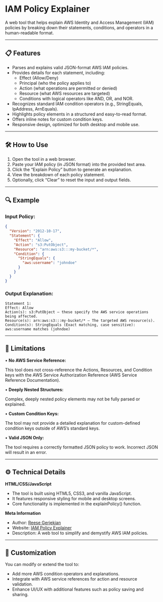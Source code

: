# IAM Policy Explainer

A web tool that helps explain AWS Identity and Access Management (IAM) policies by breaking down their statements, conditions, and operators in a human-readable format.

---

## 📋 **Features**

- Parses and explains valid JSON-format AWS IAM policies.
- Provides details for each statement, including:
  - Effect (Allow/Deny)
  - Principal (who the policy applies to)
  - Action (what operations are permitted or denied)
  - Resource (what AWS resources are targeted)
  - Conditions with logical operators like AND, OR, and NOR.
- Recognizes standard IAM condition operators (e.g., StringEquals, IpAddress, ArnEquals).
- Highlights policy elements in a structured and easy-to-read format.
- Offers inline notes for custom condition keys.
- Responsive design, optimized for both desktop and mobile use.

---

## 🛠️ **How to Use**

1.	Open the tool in a web browser.
2.	Paste your IAM policy (in JSON format) into the provided text area.
3.	Click the “Explain Policy” button to generate an explanation.
4.	View the breakdown of each policy statement.
5.	Optionally, click “Clear” to reset the input and output fields.

---

## 🔍 **Example**

### Input Policy:
```json
{
  "Version": "2012-10-17",
  "Statement": {
    "Effect": "Allow",
    "Action": "s3:PutObject",
    "Resource": "arn:aws:s3:::my-bucket/*",
    "Condition": {
      "StringEquals": {
        "aws:username": "johndoe"
      }
    }
  }
}
```
### Output Explanation:
```
Statement 1:
Effect: Allow
Action(s): s3:PutObject — these specify the AWS service operations being affected.
Resource(s): arn:aws:s3:::my-bucket/* — The targeted AWS resource(s).
Condition(s): StringEquals (Exact matching, case sensitive): aws:username matches (johndoe)
```

---

## 🚧 **Limitations**
•	**No AWS Service Reference:**

This tool does not cross-reference the Actions, Resources, and Condition keys with the AWS Service Authorization Reference (AWS Service Reference Documentation).

•	**Deeply Nested Structures:**

Complex, deeply nested policy elements may not be fully parsed or explained.

•	**Custom Condition Keys:**

The tool may not provide a detailed explanation for custom-defined condition keys outside of AWS’s standard keys.

•	**Valid JSON Only:**

The tool requires a correctly formatted JSON policy to work. Incorrect JSON will result in an error.

---

## ⚙️ **Technical Details**

**HTML/CSS/JavaScript**
- The tool is built using HTML5, CSS3, and vanilla JavaScript.
- It features responsive styling for mobile and desktop screens.
- Core functionality is implemented in the explainPolicy() function.

**Meta Information**
- Author: [Reese Gerjekian](https://github.com/rgerjeki)
- Website: [IAM Policy Explainer](https://iampoex.github.io)
- Description: A web tool to simplify and demystify AWS IAM policies.

---

## 🎨 **Customization**

You can modify or extend the tool to:
- Add more AWS condition operators and explanations.
- Integrate with AWS service references for action and resource validation.
- Enhance UI/UX with additional features such as policy saving and sharing.
